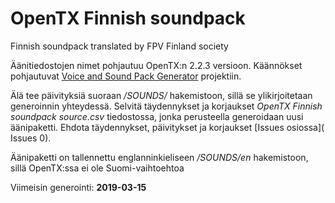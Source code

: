 # OpenTX Finnish soundpack
Finnish soundpack translated by FPV Finland society

Äänitiedostojen nimet pohjautuu OpenTX:n 2.2.3 versioon.
Käännökset pohjautuvat [Voice and Sound Pack Generator](https://docs.google.com/spreadsheets/d/1l_-iJskzCBZl-4FZKL8bEUDoTEGtjik-O0Us3O1Xw9g/edit#gid=226584730) projektiin.

Älä tee päivityksiä suoraan */SOUNDS/* hakemistoon, sillä se ylikirjoitetaan generoinnin yhteydessä.
Selvitä täydennykset ja korjaukset *OpenTX Finnish soundpack source.csv* tiedostossa, jonka perusteella generoidaan uusi äänipaketti.
Ehdota täydennykset, päivitykset ja korjaukset [Issues osiossa]( Issues 0).

Äänipaketti on tallennettu englanninkieliseen */SOUNDS/en* hakemistoon, sillä OpenTX:ssa ei ole Suomi-vaihtoehtoa<br />

Viimeisin generointi: **2019-03-15**
